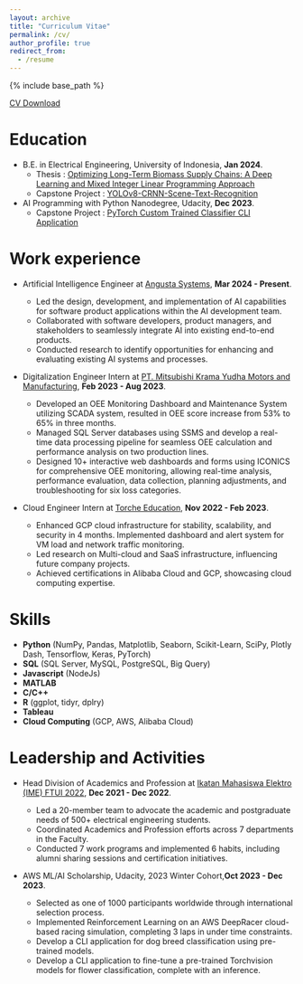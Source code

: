 ```yaml
---
layout: archive
title: "Curriculum Vitae"
permalink: /cv/
author_profile: true
redirect_from:
  - /resume
---
```


{% include base_path %}

[CV Download](https://alfadhils.github.io/files/CV.pdf)

Education
======
* B.E. in Electrical Engineering, University of Indonesia, **Jan 2024**.
  * Thesis : [Optimizing Long-Term Biomass Supply Chains: A Deep Learning and Mixed Integer Linear Programming Approach](https://github.com/Alfadhils/Spatio-Temporal-Biomass-Feedstock-Nowcasting)
  * Capstone Project : [YOLOv8-CRNN-Scene-Text-Recognition](https://github.com/Alfadhils/YOLOv8-CRNN-Scene-Text-Recognition)
* AI Programming with Python Nanodegree, Udacity, **Dec 2023**.
  * Capstone Project : [PyTorch Custom Trained Classifier CLI Application](https://github.com/Alfadhils/AI-Programming-With-Python-Nanodegree)

Work experience
======
* Artificial Intelligence Engineer at [Angusta Systems](https://www.angusta.com/), **Mar 2024 - Present**.
  * Led the design, development, and implementation of AI capabilities for software product applications within the AI development team.
  * Collaborated with software developers, product managers, and stakeholders to seamlessly integrate AI into existing end-to-end products.
  * Conducted research to identify opportunities for enhancing and evaluating existing AI systems and processes.

* Digitalization Engineer Intern at [PT. Mitsubishi Krama Yudha Motors and Manufacturing](https://www.ptmkm.co.id/), **Feb 2023 - Aug 2023**.
  * Developed an OEE Monitoring Dashboard and Maintenance System utilizing SCADA system, resulted in OEE score increase from 53% to 65% in three months.
  * Managed SQL Server databases using SSMS and develop a real-time data processing pipeline for seamless OEE calculation and performance analysis on two production lines.
  * Designed 10+ interactive web dashboards and forms using ICONICS for comprehensive OEE monitoring, allowing real-time analysis, performance evaluation, data collection, planning adjustments, and troubleshooting for six loss categories.

* Cloud Engineer Intern at [Torche Education](https://torche.app), **Nov 2022 - Feb 2023**.
  * Enhanced GCP cloud infrastructure for stability, scalability, and security in 4 months. Implemented dashboard and alert system for VM load and network traffic monitoring.
  * Led research on Multi-cloud and SaaS infrastructure, influencing future company projects.
  * Achieved certifications in Alibaba Cloud and GCP, showcasing cloud computing expertise.
  
Skills
======
* **Python** (NumPy, Pandas, Matplotlib, Seaborn, Scikit-Learn, SciPy, Plotly Dash, Tensorflow, Keras, PyTorch)
* **SQL** (SQL Server, MySQL, PostgreSQL, Big Query)
* **Javascript** (NodeJs)
* **MATLAB**
* **C/C++**
* **R** (ggplot, tidyr, dplry)
* **Tableau**
* **Cloud Computing** (GCP, AWS, Alibaba Cloud)

Leadership and Activities
======
* Head Division of Academics and Profession at [Ikatan Mahasiswa Elektro (IME) FTUI 2022](https://ime.eng.ui.ac.id/#:~:text=IME%20FTUI%20adalah%20sebuah%20organisasi%20yang%20bergerak%20dalam,melayani%20mahasiswa%20dalam%20Departemen%20Teknik%20Elektro%20Universitas%20Indonesia), **Dec 2021 - Dec 2022**.
  * Led a 20-member team to advocate the academic and postgraduate needs of 500+ electrical engineering students.
  * Coordinated Academics and Profession efforts across 7 departments in the Faculty.
  * Conducted 7 work programs and implemented 6 habits, including alumni sharing sessions and certification initiatives.

* AWS ML/AI Scholarship, Udacity, 2023 Winter Cohort,**Oct 2023 - Dec 2023**.
  * Selected as one of 1000 participants worldwide through international selection process.
  * Implemented Reinforcement Learning on an AWS DeepRacer cloud-based racing simulation, completing 3 laps in under time constraints.
  * Develop a CLI application for dog breed classification using pre-trained models.
  * Develop a CLI application to fine-tune a pre-trained Torchvision models for flower classification, complete with an inference.
